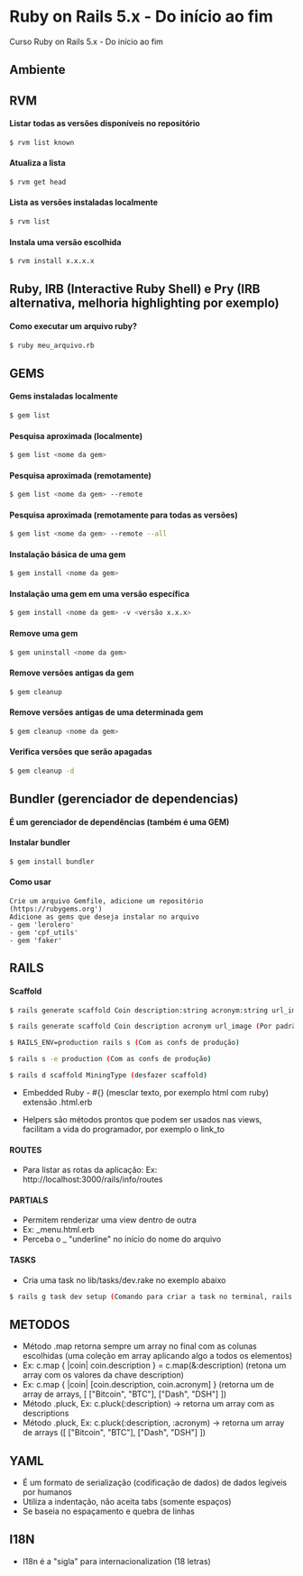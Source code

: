 # Ruby on Rails 5.x - Do início ao fim

Curso Ruby on Rails 5.x - Do início ao fim

## Ambiente


## RVM

#### Listar todas as versões disponíveis no repositório

```sh
$ rvm list known
```

#### Atualiza a lista

```sh
$ rvm get head
```

#### Lista as versões instaladas localmente

```sh
$ rvm list
```

#### Instala uma versão escolhida

```sh
$ rvm install x.x.x.x
```

## Ruby, IRB (Interactive Ruby Shell) e Pry (IRB alternativa, melhoria highlighting por exemplo)

#### Como executar um arquivo ruby?

```sh
$ ruby meu_arquivo.rb
```

## GEMS

#### Gems instaladas localmente

```sh
$ gem list
```

#### Pesquisa aproximada (localmente)

```sh
$ gem list <nome da gem>
```

#### Pesquisa aproximada (remotamente)

```sh
$ gem list <nome da gem> --remote
```

#### Pesquisa aproximada (remotamente para todas as versões)

```sh
$ gem list <nome da gem> --remote --all
```

#### Instalação básica de uma gem

```sh
$ gem install <nome da gem>
```

#### Instalação uma gem em uma versão específica

```sh
$ gem install <nome da gem> -v <versão x.x.x>
```

#### Remove uma gem

```sh
$ gem uninstall <nome da gem>
```

#### Remove versões antigas da gem

```sh
$ gem cleanup
```

#### Remove versões antigas de uma determinada gem

```sh
$ gem cleanup <nome da gem>
```

#### Verifica versões que serão apagadas

```sh
$ gem cleanup -d
```

## Bundler (gerenciador de dependencias)

#### É um gerenciador de dependências (também é uma GEM)

#### Instalar bundler

```sh
$ gem install bundler
```

#### Como usar
```
Crie um arquivo Gemfile, adicione um repositório (https://rubygems.org')
Adicione as gems que deseja instalar no arquivo
- gem 'lerolero'
- gem 'cpf_utils'
- gem 'faker'
```

## RAILS

#### Scaffold

```sh
$ rails generate scaffold Coin description:string acronym:string url_image:string
```

```sh
$ rails generate scaffold Coin description acronym url_image (Por padrão o tipo string)
```

```sh
$ RAILS_ENV=production rails s (Com as confs de produção)
```

```sh
$ rails s -e production (Com as confs de produção)
```

```sh
$ rails d scaffold MiningType (desfazer scaffold)
```

* Embedded Ruby - #{} (mesclar texto, por exemplo html com ruby) extensão .html.erb

* Helpers são métodos prontos que podem ser usados nas views, facilitam a vida do programador, por exemplo o link_to

#### ROUTES

* Para listar as rotas da aplicação: Ex: http://localhost:3000/rails/info/routes

#### PARTIALS

* Permitem renderizar uma view dentro de outra
* Ex: _menu.html.erb
* Perceba o _ "underline" no início do nome do arquivo

#### TASKS

* Cria uma task no lib/tasks/dev.rake no exemplo abaixo
```sh
$ rails g task dev setup (Comando para criar a task no terminal, rails dev:setup)
```

## METODOS

* Método .map retorna sempre um array no final com as colunas escolhidas (uma coleção em array aplicando algo a todos os elementos)
* Ex: c.map { |coin| coin.description } = c.map(&:description) (retona um array com os valores da chave description)
* Ex: c.map { |coin| [coin.description, coin.acronym] }  (retorna um de array de arrays, [ ["Bitcoin", "BTC"], ["Dash", "DSH"] ])
* Método .pluck, Ex: c.pluck(:description) -> retorna um array com as descriptions
* Método .pluck, Ex: c.pluck(:description, :acronym) -> retorna um array de arrays ([ ["Bitcoin", "BTC"], ["Dash", "DSH"] ])

## YAML
 
 * É um formato de serialização (codificação de dados) de dados legíveis por humanos
 * Utiliza a indentação, não aceita tabs (somente espaços)
 * Se baseia no espaçamento e quebra de linhas

 ## I18N

 * I18n é a "sigla" para internacionalization (18 letras)
